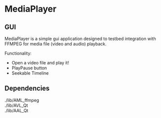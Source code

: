 
# MediaPlayer

## GUI

MediaPlayer is a simple gui application designed to testbed integration with FFMPEG for media file (video and audio) playback.

Functionality:  
- Open a video file and play it!  
- PlayPause button  
- Seekable Timeline  

## Dependencies

./lib/AML_ffmpeg  
./lib/AVL_Qt  
./lib/AAL_Qt  